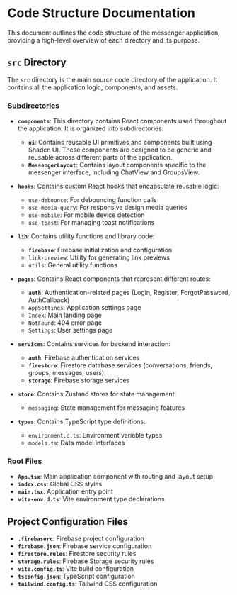 # Code Structure Documentation

This document outlines the code structure of the messenger application, providing a high-level overview of each directory and its purpose.

## `src` Directory

The `src` directory is the main source code directory of the application. It contains all the application logic, components, and assets.

### Subdirectories

- **`components`**: This directory contains React components used throughout the application. It is organized into subdirectories:
    - **`ui`**: Contains reusable UI primitives and components built using Shadcn UI. These components are designed to be generic and reusable across different parts of the application.
    - **`MessengerLayout`**: Contains layout components specific to the messenger interface, including ChatView and GroupsView.
    
- **`hooks`**: Contains custom React hooks that encapsulate reusable logic:
    - `use-debounce`: For debouncing function calls
    - `use-media-query`: For responsive design media queries
    - `use-mobile`: For mobile device detection
    - `use-toast`: For managing toast notifications

- **`lib`**: Contains utility functions and library code:
    - **`firebase`**: Firebase initialization and configuration
    - `link-preview`: Utility for generating link previews
    - `utils`: General utility functions

- **`pages`**: Contains React components that represent different routes:
    - **`auth`**: Authentication-related pages (Login, Register, ForgotPassword, AuthCallback)
    - `AppSettings`: Application settings page
    - `Index`: Main landing page
    - `NotFound`: 404 error page
    - `Settings`: User settings page

- **`services`**: Contains services for backend interaction:
    - **`auth`**: Firebase authentication services
    - **`firestore`**: Firestore database services (conversations, friends, groups, messages, users)
    - **`storage`**: Firebase storage services

- **`store`**: Contains Zustand stores for state management:
    - `messaging`: State management for messaging features

- **`types`**: Contains TypeScript type definitions:
    - `environment.d.ts`: Environment variable types
    - `models.ts`: Data model interfaces

### Root Files

- **`App.tsx`**: Main application component with routing and layout setup
- **`index.css`**: Global CSS styles
- **`main.tsx`**: Application entry point
- **`vite-env.d.ts`**: Vite environment type declarations

## Project Configuration Files

- **`.firebaserc`**: Firebase project configuration
- **`firebase.json`**: Firebase service configuration
- **`firestore.rules`**: Firestore security rules
- **`storage.rules`**: Firebase Storage security rules
- **`vite.config.ts`**: Vite build configuration
- **`tsconfig.json`**: TypeScript configuration
- **`tailwind.config.ts`**: Tailwind CSS configuration
